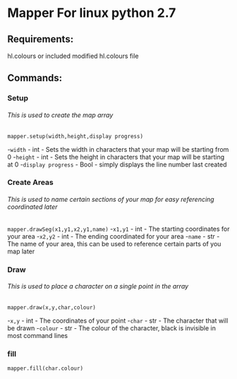# Mapper For linux python 2.7

## Requirements:

hl.colours or included modified hl.colours file

## Commands:

### Setup
###### This is used to create the map array
```
mapper.setup(width,height,display progress)
```
-```width``` - int - Sets the width in characters that your map will be starting from 0
-```height``` - int - Sets the height in characters that your map will be starting at 0
-```display progress``` - Bool - simply displays the line number last created

### Create Areas
###### This is used to name certain sections of your map for easy referencing coordinated later
```mapper.drawSeg(x1,y1,x2,y1,name)```
-```x1,y1``` - int - The starting coordinates for your area
-```x2,y2``` - int - The ending coordinated for your area
-```name``` - str - The name of your area, this can be used to reference certain parts of you map later

### Draw
###### This is used to place a character on a single point in the array

```mapper.draw(x,y,char,colour)```

-```x,y``` - int - The coordinates of your point
-```char``` - str - The character that will be drawn
-```colour``` - str - The colour of the character, black is invisible in most command lines

### fill

```mapper.fill(char.colour)```
